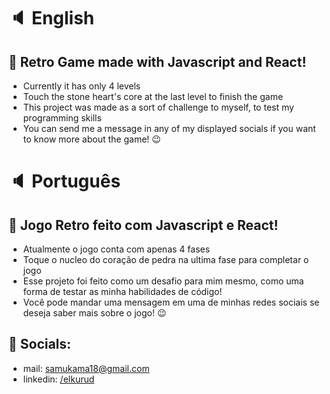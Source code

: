 # :speaker: English

## :floppy_disk: Retro Game made with Javascript and React!
- Currently it has only 4 levels
- Touch the stone heart's core at the last level to finish the game
- This project was made as a sort of challenge to myself, to test my programming skills
- You can send me a message in any of my displayed socials if you want to know more about the game! :wink:

# :speaker: Português

## :floppy_disk: Jogo Retro feito com Javascript e React!
- Atualmente o jogo conta com apenas 4 fases
- Toque o nucleo do coração de pedra na ultima fase para completar o jogo
- Esse projeto foi feito como um desafio para mim mesmo, como uma forma de testar as minha habilidades de código!
- Você pode mandar uma mensagem em uma de minhas redes sociais se deseja saber mais sobre o jogo! :wink:

## :iphone: Socials:
- mail: samukama18@gmail.com
- linkedin: [/elkurud](https://linkedin.com/in/elkurud)